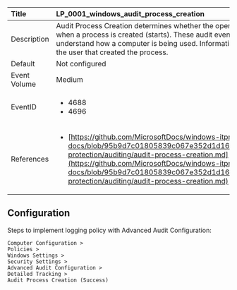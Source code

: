 | Title          | LP_0001_windows_audit_process_creation                                                                     |
|:---------------|:--------------------------------------------------------------------------------|
| Description    | Audit Process Creation determines whether the operating  system generates audit events when a process is created (starts).  These audit events can help you track user activity and understand  how a computer is being used. Information includes the name of the  program or the user that created the process.                                                               |
| Default        | Not configured                                                                   |
| Event Volume   | Medium                                                                    |
| EventID        | <ul><li>4688</li><li>4696</li></ul>         |
| References     | <ul><li>[https://github.com/MicrosoftDocs/windows-itpro-docs/blob/95b9d7c01805839c067e352d1d16702604b15f11/windows/security/threat-protection/auditing/audit-process-creation.md](https://github.com/MicrosoftDocs/windows-itpro-docs/blob/95b9d7c01805839c067e352d1d16702604b15f11/windows/security/threat-protection/auditing/audit-process-creation.md)</li></ul> |



## Configuration

Steps to implement logging policy with Advanced Audit Configuration:
```
Computer Configuration >
Policies >
Windows Settings >
Security Settings >
Advanced Audit Configuration >
Detailed Tracking >
Audit Process Creation (Success)
```


